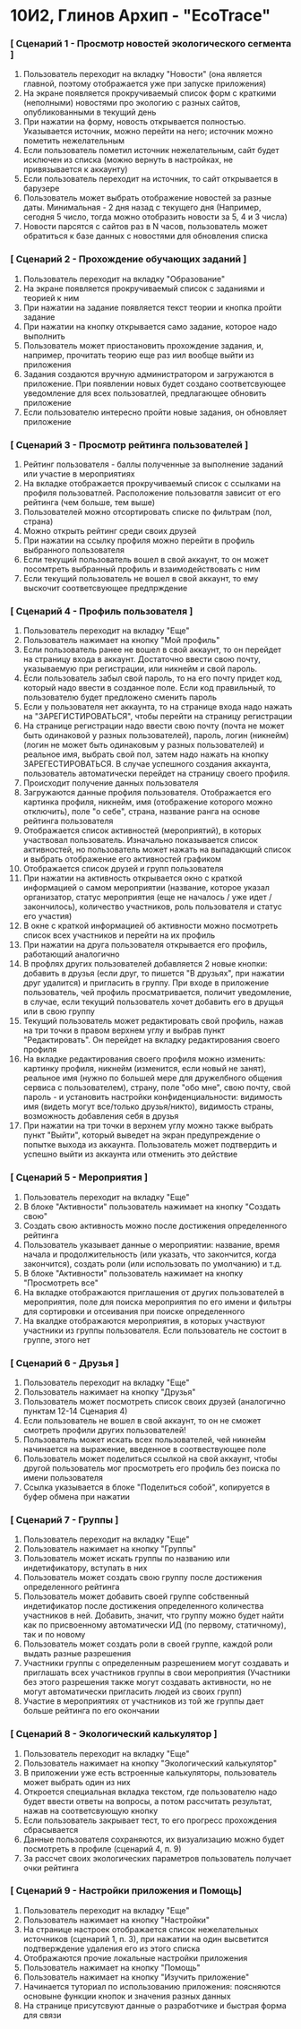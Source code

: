 # 10И2, Глинов Архип - "EcoTrace"

### [ Сценарий 1 - Просмотр новостей экологического сегмента ]
1. Пользователь переходит на вкладку "Новости" (она является главной, поэтому отображается уже при запуске приложения)
2. На экране появляется прокручиваемый список форм с краткими (неполными) новостями про экологию с разных сайтов, опубликованными в текущий день
3. При нажатии на форму, новость открывается полностью. Указывается источник, можно перейти на него; источник можно пометить нежелательным
4. Если пользователь пометил источник нежелательным, сайт будет исключен из списка (можно вернуть в настройках, не привязывается к аккаунту)
5. Если пользователь переходит на источник, то сайт открывается в барузере
6. Пользователь может выбрать отображение новостей за разные даты. Минимальная - 2 дня назад с текущего дня (Например, сегодня 5 число, тогда можно отобразить новости за 5, 4 и 3 числа)
7. Новости парсятся с сайтов раз в N часов, пользователь может обратиться к базе данных с новостями для обновления списка

### [ Сценарий 2 - Прохождение обучающих заданий ]
1. Пользователь переходит на вкладку "Образование"
2. На экране появляется прокручиваемый список с заданиями и теорией к ним
3. При нажатии на задание появляется текст теории и кнопка пройти задание
4. При нажатии на кнопку открывается само задание, которое надо выполнить
5. Пользователь может приостановить прохождение задания, и, например, прочитать теорию еще раз иил вообще выйти из приложения
6. Задания создаются вручную администратором и загружаются в приложение. При появлении новых будет создано соответсвующее уведомление для всех пользоватлей, предлагающее обновить приложение 
7. Если пользователю интересно пройти новые задания, он обновляет приложение

### [ Сценарий 3 - Просмотр рейтинга пользователей ]
1. Рейтинг пользователя - баллы полученные за выполнение заданий или участие в мероприятиях
2. На вкладке отображается прокручиваемый список с ссылками на профиля пользоватлей. Расположение пользоватля зависит от его рейтинга (чем больше, тем выше)
3. Пользователей можно отсортировать списке по фильтрам (пол, страна)
4. Можно открыть рейтинг среди своих друзей
5. При нажатии на ссылку профиля можно перейти в профиль выбранного пользователя
6. Если текущий пользователь вошел в свой аккаунт, то он может посомтреть выбранный профиль и взаимодействовать с ним
7. Если текущий пользователь не вошел в свой аккаунт, то ему выскочит соответсвующее предпрждение

### [ Сценарий 4 - Профиль пользователя ]
1. Пользователь переходит на вкладку "Еще"
2. Пользователь нажимает на кнопку "Мой профиль"
3. Если пользователь ранее не вошел в свой аккаунт, то он перейдет на страницу входа в аккаунт. Достаточно ввести свою почту, указываемую при регистрации, или никнейм и свой пароль.
4. Если пользователь забыл свой пароль, то на его почту придет код, который надо ввести в созданное поле. Если код правильный, то пользователю будет предложено сменить пароль
5. Если у пользователя нет аккаунта, то на странице входа надо нажать на "ЗАРЕГИСТИРОВАТЬСЯ", чтобы перейти на страницу регистрации
6. На странице регистрации надо ввести свою почту (почта не может быть одинаковой у разных пользователей), пароль, логин (никнейм) (логин не может быть одинаковым у разных пользователей) и реальное имя, выбрать свой пол, затем надо нажать на кнопку ЗАРЕГЕСТИРОВАТЬСЯ. В случае успешного создания аккаунта, пользователь автоматически перейдет на страницу своего профиля.
7. Происходит получение данных пользователя
8. Загружаются данные профиля пользователя. Отображается его картинка профиля, никнейм, имя (отображение которого можно отключить), поле "о себе", страна, название ранга на основе рейтинга пользователя
9. Отображается список активностей (мероприятий), в которых участвовал пользователь. Изначально показывается список активностей, но пользователь может нажать на выпадающий список и выбрать отображение его активностей графиком
10. Отображается список друзей и групп пользователя
11. При нажатии на активность открывается окно с краткой информацией о самом мероприятии (название, которое указал организатор, статус мероприятия (еще не началось / уже идет / закончилось), количество участников, роль пользователя и статус его участия)
12. В окне с краткой информацией об активности можно посмотреть список всех участников и перейти на их профиль
13. При нажатии на друга пользователя открывается его профиль, работающий аналогично
14. В профлях других пользователей добавляется 2 новые кнопки: добавить в друзья (если друг, то пишется "В друзьях", при нажатии друг удалится) и пригласить в группу. При входе в приложение пользователь, чей профиль просматривается, поличит уведомление, в случае, если текущий пользователь хочет добавить его в друщья или в свою группу
15. Текущий пользователь может редактировать свой профиль, нажав на три точки в правом верхнем углу и выбрав пункт "Редактировать". Он перейдет на вкладку редактирования своего профиля
16. На вкладке редактирования своего профиля можно изменить: картинку профиля, никнейм (изменится, если новый не занят), реальное имя (нужно по большей мере для дружелбного общения сервиса с пользователем), страну, поле "обо мне", свою почту, свой пароль - и установить настройки конфиденциальности: видимость имя (видеть могут все/только друзья/никто), видимость страны, возможность добавления себя в друзья
17. При нажатии на три точки в верхнем углу можно также выбрать пункт "Выйти", который выведет на экран предупреждение о попытке выхода из аккаунта. Пользователь может подтвердить и успешно выйти из аккаунта или отменить это действие

### [ Сценарий 5 - Мероприятия ]
1. Пользователь переходит на вкладку "Еще"
2. В блоке "Активности" пользователь нажимает на кнопку "Создать свою"
3. Создать свою активность можно после достижения определенного рейтинга
4. Пользователь указывает данные о мероприятии: название, время начала и продолжительность (или указать, что закончится, когда закончится), создать роли (или использовать по умолчанию) и т.д.
5. В блоке "Активности" пользователь нажимает на кнопку "Просмотреть все"
6. На вкладке отображаются приглашения от других пользователей в мероприятия, поле для поиска мероприятия по его имени и фильтры для сортировки и отсеивания при поиске определенного
7. На вкалдке отображаются мероприятия, в которых участвуют участники из группы пользователя. Если пользователь не состоит в группе, этого нет

### [ Сценарий 6 - Друзья ]
1. Пользователь переходит на вкладку "Еще"
2. Пользователь нажимает на кнопку "Друзья"
3. Пользователь может посмотреть список своих друзей (аналогично пунктам 12-14 Сценария 4)
4. Если пользователь не вошел в свой аккаунт, то он не сможет смотреть профили других пользователей!
5. Пользователь может искать всех пользователей, чей никнейм начинается на выражение, введенное в соотвествующее поле
6. Пользователь может поделиться ссылкой на свой аккаунт, чтобы другой пользователь мог просмотреть его профиль без поиска по имени пользователя
7. Ссылка указывается в блоке "Поделиться собой", копируется в буфер обмена при нажатии

### [ Сценарий 7 - Группы ]
1. Пользователь переходит на вкладку "Еще"
2. Пользователь нажимает на кнопку "Группы"
3. Пользователь может искать группы по названию или индетификатору, вступать в них
4. Пользователь может создать свою группу после достижения определенного рейтинга
5. Пользователь может добавить своей группе собственный индетификатор после достижения определенного количества участников в ней. Добавить, значит, что группу можно будет найти как по присвоенному автоматически ИД (по первому, статичному), так и по новому
6. Пользователь может создать роли в своей группе, каждой роли выдать разные разрешения
7. Участники группы с определенным разрешением могут создавать и приглашать всех участников группы в свои мероприятия (Участники без этого разрешения также могут создавать активности, но не могут автоматически пригласить людей из своих групп)
8. Участие в мероприятиях от участников из той же группы дает больше рейтинга по его окончании

### [ Сценарий 8 - Экологический калькулятор ]
1. Пользователь переходит на вкладку "Еще"
2. Пользователь нажимает на кнопку "Экологический калькулятор"
3. В приложении уже есть встроенные калькуляторы, пользователь может выбрать один из них
4. Откроется специальная вкладка текстом, где пользователю надо будет ввести ответы на вопросы, а потом рассчитать результат, нажав на соответсвующую кнопку
5. Если пользователь закрывает тест, то его прогресс прохождения сбрасывается
6. Данные пользователя сохраняются, их визуализацию можно будет посмотреть в профиле (сценарий 4, п. 9)
7. За рассчет своих экологических параметров пользователь получает очки рейтинга

### [ Сценарий 9 - Настройки приложения и Помощь]
1. Пользователь переходит на вкладку "Еще"
2. Пользователь нажимает на кнопку "Настройки"
3. На странице настроек отображается список нежелательных источников  (сценарий 1, п. 3), при нажатии на один высветится подтверждение удаления его из этого списка
4. Отображаются прочие локальные настройки приложения
5. Пользователь нажимает на кнопку "Помощь"
6. Пользователь нажимает на кнопку "Изучить приложение"
7. Начинается туториал по использованию приложения: поясняются основыне функции кнопок и значения разных данных
8. На странице присутсвуют данные о разработчике и быстрая форма для связи
